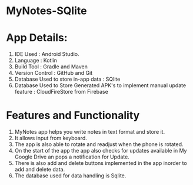 # MyNotes-SQlite

# App Details:
1. IDE Used : Android Studio.
2. Language : Kotlin
3. Build Tool : Gradle and Maven
4. Version Control : GitHub and Git
5. Database Used to store in-app data : SQlite
6. Database Used to Store Generated APK's to implement manual update feature : CloudFireStore from Firebase

# Features and Functionality
1. MyNotes app helps you write notes in text format and store it.
2. It allows input from keyboard.
3. The app is also able to rotate and readjust when the phone is rotated. 
4. On the start of the app the app also checks for updates available in My Google Drive an pops a notification for Update.
5. There is also add and delete buttons implemented in the app inorder to add and delete data.
6. The database used for data handling is Sqlite.


